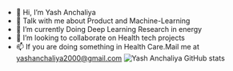 - 👋 Hi, I’m Yash Anchaliya
- 👀 Talk with me about Product and Machine-Learning
- 🌱 I’m currently Doing Deep Learning Research in energy
- 💞️ I’m looking to collaborate on Health tech projects
- 📫 If you are doing something in Health Care.Mail me at yashanchaliya2000@gmail.com
![Yash Anchaliya GitHub stats](https://github-readme-stats.vercel.app/api?username=Anchaliya75&show_icons=true&theme=radical)
<!---
Anchaliya75/Anchaliya75 is a ✨ special ✨ repository because its `README.md` (this file) appears on your GitHub profile.
You can click the Preview link to take a look at your changes.
--->
